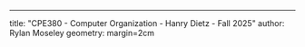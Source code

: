 ---
title: "CPE380 - Computer Organization - Hanry Dietz - Fall 2025"
author: Rylan Moseley
geometry: margin=2cm
